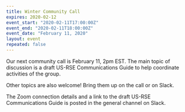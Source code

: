 ```yaml
---
title: Winter Community Call
expires: 2020-02-12
event_start: "2020-02-11T17:00:00Z"
event_end: "2020-02-11T18:00:00Z"
event_date: "February 11, 2020"
layout: event
repeated: false
---
```


Our next community call is February 11, 2pm EST.  The main topic of discussion is a draft US-RSE Communications Guide to help coordinate activities of the group.  

Other topics are also welcome!  Bring them up on the call or on Slack.

The Zoom connection details and a link to the draft US-RSE Communications Guide is posted in the general channel on Slack.   
